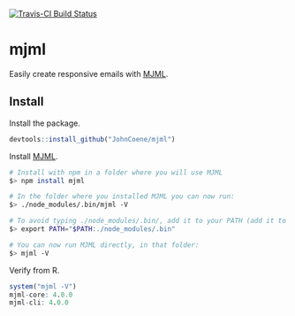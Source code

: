 [![Travis-CI Build Status](https://travis-ci.org/JohnCoene/mjml.svg?branch=master)](https://travis-ci.org/JohnCoene/mjml)

# mjml

Easily create responsive emails with [MJML](https://mjml.io/).

## Install

Install the package.

``` r
devtools::install_github("JohnCoene/mjml")
```

Install [MJML](https://mjml.io/).

```bash
# Install with npm in a folder where you will use MJML
$> npm install mjml

# In the folder where you installed MJML you can now run:
$> ./node_modules/.bin/mjml -V

# To avoid typing ./node_modules/.bin/, add it to your PATH (add it to .bashrc or .zshrc so you don't have to export it anymore):
$> export PATH="$PATH:./node_modules/.bin"

# You can now run MJML directly, in that folder:
$> mjml -V
```

Verify from R.

```r
system("mjml -V")
mjml-core: 4.0.0
mjml-cli: 4.0.0
```
